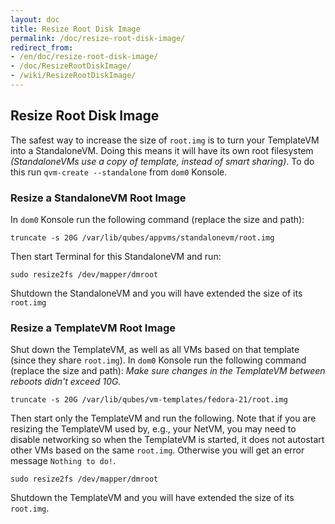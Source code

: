 ```yaml
---
layout: doc
title: Resize Root Disk Image
permalink: /doc/resize-root-disk-image/
redirect_from:
- /en/doc/resize-root-disk-image/
- /doc/ResizeRootDiskImage/
- /wiki/ResizeRootDiskImage/
---
```


Resize Root Disk Image
----------------------

The safest way to increase the size of `root.img` is to turn your TemplateVM into a StandaloneVM. Doing this means it will have its own root filesystem *(StandaloneVMs use a copy of template, instead of smart sharing)*. To do this run `qvm-create --standalone` from `dom0` Konsole.

### Resize a StandaloneVM Root Image

In `dom0` Konsole run the following command (replace the size and path):

~~~
truncate -s 20G /var/lib/qubes/appvms/standalonevm/root.img
~~~

Then start Terminal for this StandaloneVM and run:

~~~
sudo resize2fs /dev/mapper/dmroot
~~~

Shutdown the StandaloneVM and you will have extended the size of its `root.img`


### Resize a TemplateVM Root Image

Shut down the TemplateVM, as well as all VMs based on that template (since they
share `root.img`).
In `dom0` Konsole run the following command (replace the size and path):
*Make sure changes in the TemplateVM between reboots didn't exceed 10G.*

~~~
truncate -s 20G /var/lib/qubes/vm-templates/fedora-21/root.img
~~~

Then start only the TemplateVM and run the following. Note that if you are
resizing the TemplateVM used by, e.g., your NetVM, you may need to disable
networking so when the TemplateVM is started, it does not autostart other VMs
based on the same `root.img`. Otherwise you will get an error message `Nothing
to do!`.

~~~
sudo resize2fs /dev/mapper/dmroot
~~~

Shutdown the TemplateVM and you will have extended the size of its `root.img`.
